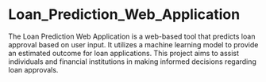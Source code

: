 # Loan_Prediction_Web_Application
The Loan Prediction Web Application is a web-based tool that predicts loan approval based on user input. It utilizes a machine learning model to provide an estimated outcome for loan applications. This project aims to assist individuals and financial institutions in making informed decisions regarding loan approvals.
